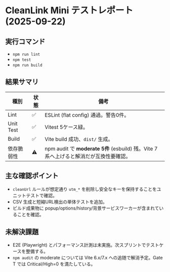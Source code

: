 # CleanLink Mini テストレポート (2025-09-22)

## 実行コマンド
- `npm run lint`
- `npm test`
- `npm run build`

## 結果サマリ
| 種別 | 状態 | 備考 |
|---|---|---|
| Lint | ✅ | ESLint (flat config) 通過。警告0件。 |
| Unit Test | ✅ | Vitest 5ケース緑。 | 
| Build | ✅ | Vite build 成功、`dist/` 生成。 |
| 依存脆弱性 | ⚠️ | npm audit で **moderate 5件** (esbuild) 残。Vite 7 系へ上げると解消だが互換性要確認。 |

## 主な確認ポイント
- `cleanUrl` ルールが想定通り `utm_*` を削除し安全なキーを保持することをユニットテストで確認。
- CSV 生成と短縮URL検出の単体テストを追加。
- ビルド成果物に popup/options/history/背景サービスワーカーが含まれていることを確認。

## 未解決課題
- E2E (Playwright) とパフォーマンス計測は未実施。次スプリントでテストケースを整備する。
- `npm audit` の moderate については Vite 6.x/7.x への追随で解消予定。Gate T では Critical/High=0 を満たしている。 
